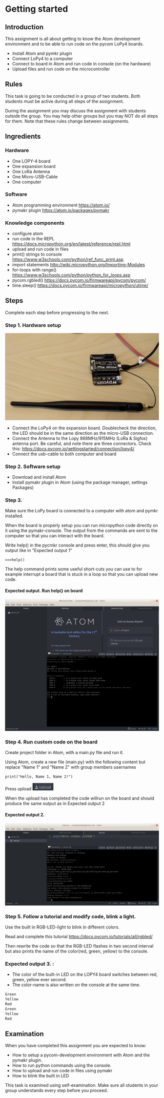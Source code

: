 # Getting started

## Introduction

This assignment is all about getting to know the Atom development environment and to be able to run code on the pycom LoPy4 boards.

 * Install Atom and pymkr plugin
 * Connect LoPy4 to a computer
 * Connect to board in Atom and run code in console (on the hardware)
 * Upload files and run code on the microcontroller

## Rules
This task is going to be conducted in a group of two students. Both students must be active during all steps of the assignment.

During the assignment you may discuss the assignment with students outside the group. You may help other groups but you may NOT do all steps for them. Note that these rules change between assignments.

## Ingredients

### Hardware
 * One LOPY-4 board
 * One expansion board
 * One LoRa Antenna
 * One Micro-USB-Cable
 * One computer

### Software
 * Atom programming environment https://atom.io/
 * pymakr plugin https://atom.io/packages/pymakr

### Knowledge components
 * configure atom
 * run code in the REPL https://docs.micropython.org/en/latest/reference/repl.html
 * upload and run code in files
 * print() strings to console https://www.w3schools.com/python/ref_func_print.asp
 * import statements http://wiki.micropython.org/Importing-Modules
 * for-loops with range() https://www.w3schools.com/python/python_for_loops.asp
 * pycom.rgbled() https://docs.pycom.io/firmwareapi/pycom/pycom/
 * time.sleep() https://docs.pycom.io/firmwareapi/micropython/utime/



## Steps
Complete each step before progressing to the next.

### Step 1. Hardware setup

![Setup for Getting Started](/images/1_hardware.png)
* Connect the LoPy4 on the expansion board. Doublecheck the direction, the LED should be in the same direction as the micro-USB connection.
* Connect the Antenna to the Lopy 868MHz/915MHz (LoRa & Sigfox) antenna port. Be careful, and note there are three connectors. Check this: https://docs.pycom.io/gettingstarted/connection/lopy4/
* Connect the usb-cable to both computer and board

### Step 2. Software setup
 * Download and install Atom
 * Install pymakr plugin in Atom (using the package manager, settings Packages) 

### Step 3.
Make sure the LoPy board is connected to a computer with atom and pymkr installed.

When the board is properly setup you can run micropython code directly on it using the pymakr-console. The output from the commands are sent to the computer so that you can interact with the board. 

Write help() in the pycmkr console and press enter, this should give you output like in "Expected output 1"
```
>>>help()
```

The help command prints some useful short-cuts you can use to for example interrupt a board that is stuck in a loop so that you can upload new code. 

#### Expected output. Run help() on board
![Goal state 1](/images/1_goal_state_1.png)

### Step 4. Run custom code on the board
Create project folder in Atom, with a main.py file and run it. 

Using Atom, create a new file (main.py) with the following content but replace "Name 1" and "Name 2" with group members usernames
```
print("Hello, Name 1, Name 2!")
```
Press upload ![PyMkr Upload Button](/images/upload.png)

When the upload has completed the code willrun on the board and should produce the same output as in Expected output 2

#### Expected output 2. 
![Goal state 2](/images/1_goal_state_2.png)

### Step 5. Follow a tutorial and modify code, blink a light.
Use the built in RGB-LED-light to blink in different colors.

Read and complete this tutorial
https://docs.pycom.io/tutorials/all/rgbled/

Then rewrite the code so that the RGB-LED flashes in two second interval but also prints the name of the color(red, green, yellow) to the console.

### Expected output 3. :

 * The color of the built-in LED on the LOPY4 board switches between red, green, yellow ever second.
 * The color-name is also written on the console at the same time.

```Red
Green
Yellow
Red
Green
Yellow
Red
```

## Examination
When you have completed this assignment you are expected to know:
 * How to setup a pycom-development environment with Atom and the pymakr plugin.
 * How to run python commands using the console.
 * How to upload and run code in files using pymakr
 * How to blink the built in LED

This task is examined using self-examination. Make sure all students in your group understands every step before you proceed.


